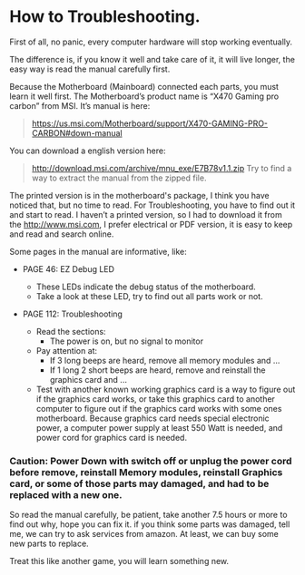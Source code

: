 # How to Troubleshooting.

First of all, no panic, every computer hardware will stop working eventually.

The difference is, if you know it well and take care of  it, it will live longer, the easy way is read the manual carefully first.

Because the Motherboard (Mainboard) connected each parts, you must learn it well first. The Motherboard’s product name is “X470 Gaming pro carbon” from MSI.  It’s manual is here: 
> https://us.msi.com/Motherboard/support/X470-GAMING-PRO-CARBON#down-manual

You can download a english version here:
> http://download.msi.com/archive/mnu_exe/E7B78v1.1.zip
Try to find a way  to extract the manual from the zipped file.

The printed version is in the motherboard's package, I think you have noticed that, but no time to read.
For Troubleshooting, you have to find out it and start to read.
I haven’t a printed version, so I had to download it from the http://www.msi.com, I prefer electrical or PDF version, it is easy to keep and read and search online.

Some pages in the manual are informative, like:
- PAGE 46: EZ Debug LED
  - These LEDs indicate the debug status of the motherboard.
  - Take a look at these LED, try to find out all parts work or not.

- PAGE 112: Troubleshooting
  - Read the sections:
    - The power is on, but no signal to monitor
  - Pay attention at: 
    - If 3 long beeps are heard, remove all memory modules and ...
    - If 1 long 2 short beeps are heard, remove and reinstall the graphics card and ...
  - Test with another known working graphics card is a way to figure out if the graphics card works, or take this graphics card to another computer to figure out if the graphics card works with some ones motherboard. Because graphics card needs special electronic power, a computer power supply at least 550 Watt is needed, and power cord for graphics card is needed.

### Caution: Power Down with switch off or unplug the power cord before remove, reinstall Memory modules, reinstall Graphics card, or some of those parts may damaged, and had to be replaced with a new one.

So read the manual carefully, be patient, take another 7.5 hours or more to find out why, hope you can fix it. if you think some parts was damaged, tell me, we can try to ask services from amazon. At least, we can buy some new parts to replace.

Treat this like another game, you will learn something new.

